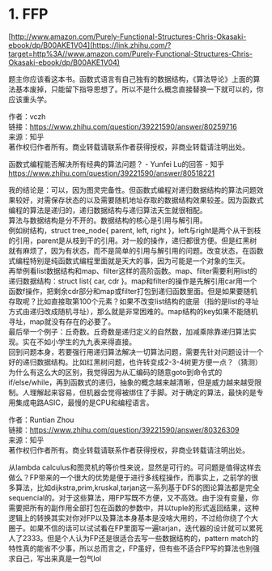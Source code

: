 # 1. FFP


[http://www.amazon.com/Purely-Functional-Structures-Chris-Okasaki-ebook/dp/B00AKE1V04](https://link.zhihu.com/?target=http%3A//www.amazon.com/Purely-Functional-Structures-Chris-Okasaki-ebook/dp/B00AKE1V04)

题主你应该看这本书。函数式语言有自己独有的数据结构，《算法导论》上面的算法基本废掉，只能留下指导思想了。所以不是什么概念直接替换一下就可以的，你应该重头学。

  
  
作者：vczh  
链接：https://www.zhihu.com/question/39221590/answer/80259716  
来源：知乎  
著作权归作者所有。商业转载请联系作者获得授权，非商业转载请注明出处。





函数式编程能否解决所有经典的算法问题？ \- Yunfei Lu的回答 - 知乎 https://www.zhihu.com/question/39221590/answer/80518221

















我的结论是：可以，因为图灵完备性。但函数式编程对递归数据结构的算法问题效果较好，对需保存状态的以及需要随机地址存取的数据结构效果较差。因为函数式编程的算法是递归的，递归数据结构与递归算法天生就很相配。  
算法与数据结构是分不开的。数据结构的核心是引用与解引用。  
例如树结构，struct tree_node{ parent, left, right }，left与right是两个从干到枝的引用，parent是从枝到干的引用。对一般的操作，递归都很方便。但是红黑树就有麻烦了，因为有状态，而不是简单的引用与解引用的问题。改变状态，在函数式编程特别是纯函数式编程里面就是天大的事，因为可能是一个对象的生灭。  
再举例看list数据结构和map、filter这样的高阶函数。map、filter需要利用list的递归数据结构：struct list{ car, cdr }。map和filter的操作是先解引用car用一个函数f操作，把剩余cdr部分和map或filter打包到递归函数里面。但是如果要随机存取呢？比如直接取第100个元素？如果不改变list结构的底层（指的是list的寻址方式由递归改成随机寻址），那么就是非常困难的。map结构的key如果不能随机寻址，map就没有存在的必要了。  
最后举一个例子：丘奇数。丘奇数是递归定义的自然数，加减乘除靠递归算法实现。实在不如小学生的九九表来得直接。  
回到问题本身，若要强行用递归算法解决一切算法问题，需要先针对问题设计一个好的递归数据结构。比如红黑树问题，也许转变成2-3-4树更方便一点？（猜测）  
为什么有这么大的区别，我觉得因为从汇编码的随意goto到命令式的if/else/while，再到函数式的递归，抽象的概念越来越清晰，但是威力越来越受限制。人理解起来容易，但机器会觉得被绑住了手脚。对于确定的算法，最快的是专用集成电路ASIC，最慢的是CPU和编程语言。







  
作者：Runtian Zhou  
链接：https://www.zhihu.com/question/39221590/answer/80326309  
来源：知乎  
著作权归作者所有。商业转载请联系作者获得授权，非商业转载请注明出处。




从lambda calculus和图灵机的等价性来说，显然是可行的。可问题是值得这样去做么？FP带来的一个很大的优势是便于进行多线程操作，而事实上，之前学的很多算法，比如dijkstra,prim,kruskal,tarjan这一系列基于DFS的图论算法都是完全sequencial的。对于这些算法，用FP写既不方便，又不高效。由于没有变量，你需要把所有的副作用全部打包在函数的参数中，并以tuple的形式返回结果，这种逻辑上的转换其实对你对FP以及算法本身基本是没啥大用的，不过给你绕了个大圈子。如果不信的话可以试试看在FP里面写一遍tarjan，迭代器的设计就可以累死人了2333。但是个人认为FP还是很适合去写一些数据结构的，pattern match的特性真的能省不少事，所以总而言之，FP虽好，但有些不适合FP写的算法也别强求自己，写出来真是一包气lol

  
















